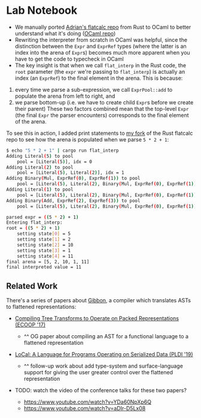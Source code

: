 # Lab Notebook

- We manually ported [Adrian's flatcalc repo](https://github.com/sampsyo/flatcalc) from Rust to OCaml to better understand what it's doing ([OCaml repo](https://github.com/ngernest/ocaml_flatcalc))
- Rewriting the interpreter from scratch in OCaml was helpful, since the distinction between the `Expr` and `ExprRef` types (where the latter is an index into the arena of `Expr`s) becomes much more apparent when you have to get the code to typecheck in OCaml
- The key insight is that when we call `flat_interp` in the Rust code, the `root` parameter
(the `expr` we're passing to `flat_interp`) is actually an index (an `ExprRef`) to the final
element in the arena. This is because:
1. every time we parse a sub-expression, we call `ExprPool::add` to populate the arena from left to right, and
2.  we parse bottom-up (i.e. we have to create child `Expr`s before we create their parent)
These two factors combined mean that the top-level `Expr` (the final `Expr` the parser encounters) corresponds to the final element of the arena. 

To see this in action, I added print statements to [my fork](https://github.com/ngernest/flatcalc/tree/flat) of the Rust flatcalc repo to see how the arena is populated when we parse `5 * 2 + 1`:
```bash
$ echo "5 * 2 + 1" | cargo run flat_interp
Adding Literal(5) to pool
	pool = [Literal(5)], idx = 0
Adding Literal(2) to pool
	pool = [Literal(5), Literal(2)], idx = 1
Adding Binary(Mul, ExprRef(0), ExprRef(1)) to pool
	pool = [Literal(5), Literal(2), Binary(Mul, ExprRef(0), ExprRef(1))], idx = 2
Adding Literal(1) to pool
	pool = [Literal(5), Literal(2), Binary(Mul, ExprRef(0), ExprRef(1)), Literal(1)], idx = 3
Adding Binary(Add, ExprRef(2), ExprRef(3)) to pool
	pool = [Literal(5), Literal(2), Binary(Mul, ExprRef(0), ExprRef(1)), Literal(1), Binary(Add, ExprRef(2), ExprRef(3))], idx = 4

parsed expr = ((5 * 2) + 1)
Entering flat_interp:
root = ((5 * 2) + 1)
	setting state[0] = 5
	setting state[1] = 2
	setting state[2] = 10
	setting state[3] = 1
	setting state[4] = 11
final arena = [5, 2, 10, 1, 11]
final interpreted value = 11
```


## Related Work 
There's a series of papers about [Gibbon](https://iu-parfunc.github.io/gibbon/), a compiler which translates ASTs to flattened representations:
- [Compiling Tree Transforms to Operate on Packed Representations (ECOOP '17)](https://drops.dagstuhl.de/storage/00lipics/lipics-vol074-ecoop2017/LIPIcs.ECOOP.2017.26/LIPIcs.ECOOP.2017.26.pdf)
  - ^^ OG paper about compiling an AST for a functional language to a flattened representation
- [LoCal: A Language for Programs Operating on Serialized Data (PLDI '19)](https://dl.acm.org/doi/pdf/10.1145/3314221.3314631) 
  - ^^ follow-up work about add type-system and surface-language support for giving the user greater control over the flattened representation

- TODO: watch the video of the conference talks for these two papers?
  - https://www.youtube.com/watch?v=YDa60NpXp6Q
  - https://www.youtube.com/watch?v=aDIr-D5Lx08


